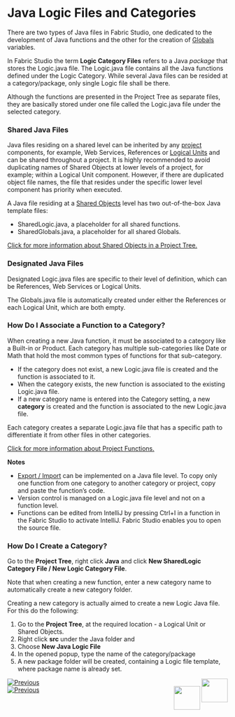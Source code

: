 

# Java Logic Files and Categories

There are two types of Java files in Fabric Studio, one dedicated to the development of Java functions and the other for the creation of [Globals](/articles/08_globals/01_globals_overview.md) variables. 

In Fabric Studio the term **Logic Category Files** refers to a Java *package* that stores the Logic.java file. The Logic.java file contains all the Java functions defined under the Logic Category. While several Java files can be resided at a category/package, only single Logic file shall be there.

<sutdio>Although the functions are presented in the Project Tree as separate files, they are basically stored under one file called the Logic.java file under the selected category. </studio> 

### Shared Java Files
Java files residing on a shared level can be inherited by any [project](/articles/04_fabric_studio/08_fabric_project_tree.md) components, for example,  Web Services, References or [Logical Units](/articles/03_logical_units/02_create_a_logical_unit_flow.md) and can be shared throughout a project.
It is highly recommended to avoid duplicating names of Shared Objects at lower levels of a project, for example; within a Logical Unit component. However, if there are duplicated object file names, the file that resides under the specific lower level component has priority when executed.

A Java file residing at a [Shared Objects](/articles/04_fabric_studio/12_shared_objects.md) level has two out-of-the-box Java template files:
* SharedLogic.java, a placeholder for all shared functions. 
* SharedGlobals.java, a placeholder for all shared Globals. 

[Click for more information about Shared Objects in a Project Tree.](/articles/04_fabric_studio/12_shared_objects.md)

### Designated Java Files

Designated Logic.java files are specific to their level of definition, which can be References, Web Services or Logical Units.

The Globals.java file is automatically created under either the References or each Logical Unit, which are both empty.

<studio>

### How Do I Associate a Function to a Category?

When creating a new Java function, it must be associated to a category like a Built-in or Product. Each category has multiple sub-categories like Date or Math that hold the most common types of functions for that sub-category.

* If the category does not exist, a new Logic.java file is created and the function is associated to it. 
* When the category exists, the new function is associated to the existing Logic.java file.
* If a new category name is entered into the Category setting, a new **category** is created and the function is associated to the new Logic.java file.

Each category creates a separate Logic.java file that has a specific path to differentiate it from other files in other categories.

[Click for more information about Project Functions.](/articles/07_table_population/08_project_functions.md)

**Notes** 

* [Export / Import](/articles/04_fabric_studio/11_fabric_studio_exporting_and_importing%20a_fabric_project.md) can be implemented on a Java file level. To copy only one function from one category to another category or project, copy and paste the function’s code. 
* Version control is managed on a Logic.java file level and not on a function level. 
* Functions can be edited from IntelliJ by pressing Ctrl+I in a function in the Fabric Studio to activate IntelliJ. Fabric Studio enables you to open the source file.

</studio>

### How Do I Create a Category?

<studio>

Go to the **Project Tree**, right click **Java** and click **New SharedLogic Category File / New Logic Category File**.

Note that when creating a new function, enter a new category name to automatically create a new category folder.

</studio>

<web>

Creating a new category is actually aimed to create a new Logic Java file. For this do the following:

1. Go to the **Project Tree**, at the required location - a Logical Unit or Shared Objects.
2. Right click **src**  under the Java folder and 
3. Choose **New Java Logic File**
4. In the opened popup, type the name of the category/package
5. A new package folder will be created, containing a Logic file template, where package name is already set. 

</web>




<div class="studio">
<a href="/articles/04_fabric_studio/08_fabric_project_tree.html"><img onclick="popupimg(this)" src="/articles/images/Previous.png" alt="Previous"></a>
<a href="/articles/04_fabric_studio/10_fabric_studio_validating_java_code_within_a_project.html"><img onclick="popupimg(this)" align="right" width="60" height="54" src="/articles/images/Next.png"></a>
</div>
<div class="web">
<a href="/articles/04_fabric_studio/08_fabric_project_tree.html"><img onclick="popupimg(this)" src="/articles/images/Previous.png" alt="Previous"></a>
<a href="/articles/04_fabric_studio/12_shared_objects.html"><img onclick="popupimg(this)" align="right" width="60" height="54" src="/articles/images/Next.png"></a>
</div>


